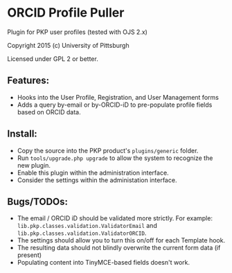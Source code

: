 # ORCID Profile Puller

Plugin for PKP user profiles (tested with OJS 2.x)

Copyright 2015 (c) University of Pittsburgh

Licensed under GPL 2 or better.

## Features:

 * Hooks into the User Profile, Registration, and User Management forms
 * Adds a query by-email or by-ORCID-iD to pre-populate profile fields based on ORCID data.

## Install:

 * Copy the source into the PKP product's `plugins/generic` folder.
 * Run `tools/upgrade.php upgrade` to allow the system to recognize the new plugin.
 * Enable this plugin within the administration interface.
 * Consider the settings within the administation interface.

## Bugs/TODOs:


 * The email / ORCID iD should be validated more strictly.  For example: `lib.pkp.classes.validation.ValidatorEmail` and `lib.pkp.classes.validation.ValidatorORCID`.
 * The settings should allow you to turn this on/off for each Template hook.
 * The resulting data should not blindly overwrite the current form data (if present)
 * Populating content into TinyMCE-based fields doesn't work.

